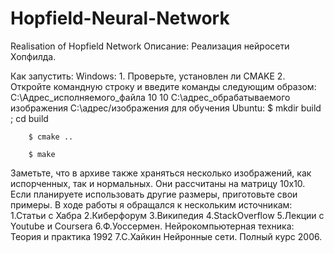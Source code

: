# Hopfield-Neural-Network
Realisation of Hopfield Network
Описание:
Реализация нейросети Хопфилда.


Как запустить:
	Windows:
		1. Проверьте, установлен ли CMAKE
		2. Откройте командную строку и введите команды следующим образом:
		C:\Адрес_исполняемого_файла 10 10 С:\адрес_обрабатываемого изображения C:\адрес/изображения для обучения
	Ubuntu:
		$ mkdir build ; cd build

		$ cmake ..

		$ make
Заметьте, что в архиве также храняться несколько изображений, как испорченных, так и нормальных. Они рассчитаны на матрицу 10x10.
Если планируете использовать другие размеры, приготовьте свои примеры.
В ходе работы я обращался к нескольким источникам:
	1.Статьи с Хабра
	2.Киберфорум
	3.Википедия
	4.StackOverflow
	5.Лекции с Youtube и Coursera
	6.Ф.Уоссермен. Нейрокомпьютерная техника: Теория и практика 1992
	7.С.Хайкин Нейронные сети. Полный курс 2006.
